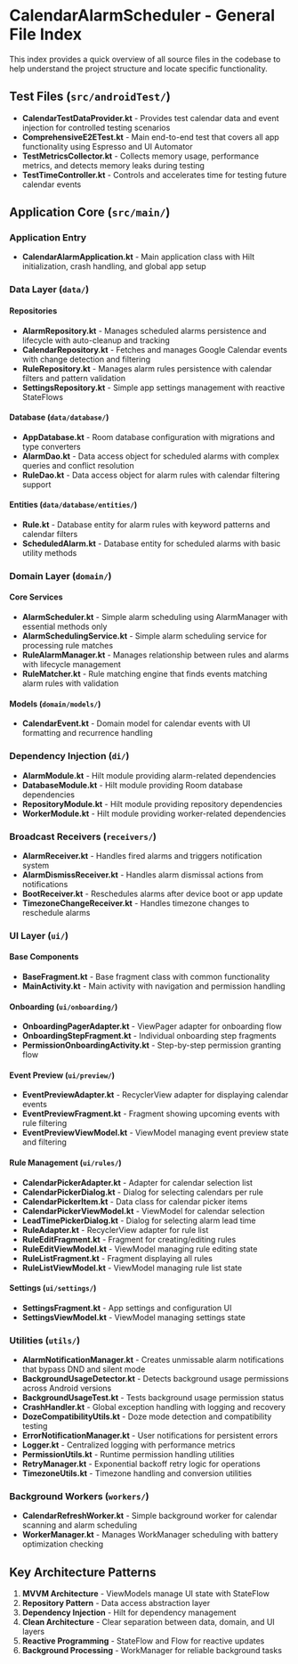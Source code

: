 # CalendarAlarmScheduler - General File Index

This index provides a quick overview of all source files in the codebase to help understand the project structure and locate specific functionality.

## Test Files (`src/androidTest/`)

- **CalendarTestDataProvider.kt** - Provides test calendar data and event injection for controlled testing scenarios
- **ComprehensiveE2ETest.kt** - Main end-to-end test that covers all app functionality using Espresso and UI Automator
- **TestMetricsCollector.kt** - Collects memory usage, performance metrics, and detects memory leaks during testing
- **TestTimeController.kt** - Controls and accelerates time for testing future calendar events

## Application Core (`src/main/`)

### Application Entry
- **CalendarAlarmApplication.kt** - Main application class with Hilt initialization, crash handling, and global app setup

### Data Layer (`data/`)

#### Repositories
- **AlarmRepository.kt** - Manages scheduled alarms persistence and lifecycle with auto-cleanup and tracking
- **CalendarRepository.kt** - Fetches and manages Google Calendar events with change detection and filtering
- **RuleRepository.kt** - Manages alarm rules persistence with calendar filters and pattern validation
- **SettingsRepository.kt** - Simple app settings management with reactive StateFlows

#### Database (`data/database/`)
- **AppDatabase.kt** - Room database configuration with migrations and type converters
- **AlarmDao.kt** - Data access object for scheduled alarms with complex queries and conflict resolution
- **RuleDao.kt** - Data access object for alarm rules with calendar filtering support

#### Entities (`data/database/entities/`)
- **Rule.kt** - Database entity for alarm rules with keyword patterns and calendar filters
- **ScheduledAlarm.kt** - Database entity for scheduled alarms with basic utility methods

### Domain Layer (`domain/`)

#### Core Services
- **AlarmScheduler.kt** - Simple alarm scheduling using AlarmManager with essential methods only
- **AlarmSchedulingService.kt** - Simple alarm scheduling service for processing rule matches
- **RuleAlarmManager.kt** - Manages relationship between rules and alarms with lifecycle management
- **RuleMatcher.kt** - Rule matching engine that finds events matching alarm rules with validation

#### Models (`domain/models/`)
- **CalendarEvent.kt** - Domain model for calendar events with UI formatting and recurrence handling

### Dependency Injection (`di/`)
- **AlarmModule.kt** - Hilt module providing alarm-related dependencies
- **DatabaseModule.kt** - Hilt module providing Room database dependencies
- **RepositoryModule.kt** - Hilt module providing repository dependencies
- **WorkerModule.kt** - Hilt module providing worker-related dependencies

### Broadcast Receivers (`receivers/`)
- **AlarmReceiver.kt** - Handles fired alarms and triggers notification system
- **AlarmDismissReceiver.kt** - Handles alarm dismissal actions from notifications
- **BootReceiver.kt** - Reschedules alarms after device boot or app update
- **TimezoneChangeReceiver.kt** - Handles timezone changes to reschedule alarms

### UI Layer (`ui/`)

#### Base Components
- **BaseFragment.kt** - Base fragment class with common functionality
- **MainActivity.kt** - Main activity with navigation and permission handling


#### Onboarding (`ui/onboarding/`)
- **OnboardingPagerAdapter.kt** - ViewPager adapter for onboarding flow
- **OnboardingStepFragment.kt** - Individual onboarding step fragments
- **PermissionOnboardingActivity.kt** - Step-by-step permission granting flow

#### Event Preview (`ui/preview/`)
- **EventPreviewAdapter.kt** - RecyclerView adapter for displaying calendar events
- **EventPreviewFragment.kt** - Fragment showing upcoming events with rule filtering
- **EventPreviewViewModel.kt** - ViewModel managing event preview state and filtering

#### Rule Management (`ui/rules/`)
- **CalendarPickerAdapter.kt** - Adapter for calendar selection list
- **CalendarPickerDialog.kt** - Dialog for selecting calendars per rule
- **CalendarPickerItem.kt** - Data class for calendar picker items
- **CalendarPickerViewModel.kt** - ViewModel for calendar selection
- **LeadTimePickerDialog.kt** - Dialog for selecting alarm lead time
- **RuleAdapter.kt** - RecyclerView adapter for rule list
- **RuleEditFragment.kt** - Fragment for creating/editing rules
- **RuleEditViewModel.kt** - ViewModel managing rule editing state
- **RuleListFragment.kt** - Fragment displaying all rules
- **RuleListViewModel.kt** - ViewModel managing rule list state

#### Settings (`ui/settings/`)
- **SettingsFragment.kt** - App settings and configuration UI
- **SettingsViewModel.kt** - ViewModel managing settings state

### Utilities (`utils/`)
- **AlarmNotificationManager.kt** - Creates unmissable alarm notifications that bypass DND and silent mode
- **BackgroundUsageDetector.kt** - Detects background usage permissions across Android versions
- **BackgroundUsageTest.kt** - Tests background usage permission status
- **CrashHandler.kt** - Global exception handling with logging and recovery
- **DozeCompatibilityUtils.kt** - Doze mode detection and compatibility testing
- **ErrorNotificationManager.kt** - User notifications for persistent errors
- **Logger.kt** - Centralized logging with performance metrics
- **PermissionUtils.kt** - Runtime permission handling utilities
- **RetryManager.kt** - Exponential backoff retry logic for operations
- **TimezoneUtils.kt** - Timezone handling and conversion utilities

### Background Workers (`workers/`)
- **CalendarRefreshWorker.kt** - Simple background worker for calendar scanning and alarm scheduling
- **WorkerManager.kt** - Manages WorkManager scheduling with battery optimization checking

## Key Architecture Patterns

1. **MVVM Architecture** - ViewModels manage UI state with StateFlow
2. **Repository Pattern** - Data access abstraction layer
3. **Dependency Injection** - Hilt for dependency management
4. **Clean Architecture** - Clear separation between data, domain, and UI layers
5. **Reactive Programming** - StateFlow and Flow for reactive updates
6. **Background Processing** - WorkManager for reliable background tasks